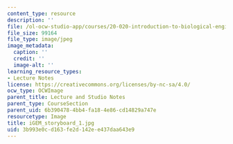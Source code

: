 ```yaml
---
content_type: resource
description: ''
file: /ol-ocw-studio-app/courses/20-020-introduction-to-biological-engineering-design-spring-2009/3b993e0cd163fe2d142ee437daa643e9_iGEM_storyboard_1.jpg
file_size: 99164
file_type: image/jpeg
image_metadata:
  caption: ''
  credit: ''
  image-alt: ''
learning_resource_types:
- Lecture Notes
license: https://creativecommons.org/licenses/by-nc-sa/4.0/
ocw_type: OCWImage
parent_title: Lecture and Studio Notes
parent_type: CourseSection
parent_uid: 6b390478-4bb4-fa18-4e86-cd14829a747e
resourcetype: Image
title: iGEM_storyboard_1.jpg
uid: 3b993e0c-d163-fe2d-142e-e437daa643e9
---
```


